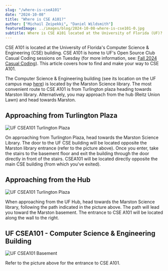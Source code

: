 ```yaml
---
slug: "/where-is-cseA101"
date: "2024-10-08"
title: "Where is CSE A101?"
author: ["Michail Zeipekki", "Daniel Wildsmith"]
featuredImage: ../images/blog/2024-10-08-where-is-cse101-0.jpg
subtitle: Where is CSE A101 located at the University of Florida (UF)?
---
```


CSE A101 is located at the University of Florida's Computer Science & Engineering (CSE) building. CSE A101 is home to UF's Open Source Club Casual Coding sessions on Tuesday (for more information, see: [Fall 2024 Casual Coding](/blog/2024-fall-casual-coding/)). This article covers how to find and make your way to CSE A101.

The Computer Science & Engineering building (see its location on the UF campus map [here](https://campusmap.ufl.edu/#/index/0042)) is located by the Marston Science library. The most convenient route to CSE A101 is from Turlington plaza heading towards Marston library. Alternatively, you may approach from the hub (Reitz Union Lawn) and head towards Marston.

## Approaching from Turlington Plaza
![UF CSEA101 Turlington Plaza](https://i.imgur.com/g5x9cKm.jpeg)

On approaching from Turlington Plaza, head towards the Marston Science Library. The door to the UF CSE building will be located opposite the Marston library entrance (refer to the picture above). Once you enter, take the stairs to the basement floor and exit the building through the door directly in front of the stairs. CSEA101 will be located directly opposite the main CSE building (from which you've exited).

## Approaching from the Hub
![UF CSEA101 Turlington Plaza](https://i.imgur.com/jibMH1b.jpeg)

When approaching from the UF Hub, head towards the Marston Science library, following the path indicated in the picture above. The path will lead you toward the Marston basement. The entrance to CSE A101 will be located along the wall to the right.

## UF CSEA101 - Computer Science & Engineering Building
![UF CSEA101 Basement](https://i.imgur.com/Hldp6M5.jpeg)

Refer to the picture above for the entrance to CSE A101.
